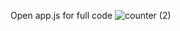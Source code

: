 Open app.js for full code
![counter (2)](https://user-images.githubusercontent.com/88157202/215730740-ee33801a-29b7-4f9a-9960-937a5d8265bf.gif)
